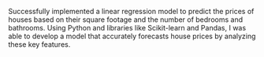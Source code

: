 Successfully implemented a linear regression model to predict the prices of houses based on their square footage and the number of bedrooms and bathrooms. Using Python and libraries like Scikit-learn and Pandas, I was able to develop a model that accurately forecasts house prices by analyzing these key features.
